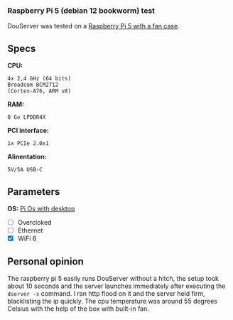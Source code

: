 ### Raspberry Pi 5 (debian 12 bookworm) test

DouServer was tested on a [Raspberry Pi 5 with a fan case](https://www.welectron.com/Raspberry-Pi-5-8-GB-Official-Black-Kit).

## Specs

**CPU:**
```
4x 2,4 GHz (64 bits)
Broadcom BCM2712
(Cortex-A76, ARM v8)
```

**RAM:**
```
8 Go LPDDR4X
```

**PCI interface:**
```
1x PCIe 2.0x1
```

**Alinentation:**
```
5V/5A USB-C
```

## Parameters
**OS:** [Pi Os with desktop](https://www.raspberrypi.com/software/operating-systems/#raspberry-pi-os-64-bit)
- [ ] Overcloked
- [ ] Ethernet
- [x] WiFi 6

## Personal opinion
The raspberry pi 5 easily runs DouServer without a hitch, the setup took about 10 seconds and the server launches immediately after executing the `dserver -s` command. I ran http flood on it and the server held firm, blacklisting the ip quickly. The cpu temperature was around 55 degrees Celsius with the help of the box with built-in fan.
